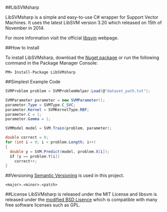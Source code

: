 ##LibSVMsharp

LibSVMsharp is a simple and easy-to-use C# wrapper for Support Vector Machines. 
It uses the latest LibSVM version 3.20 which released on 15th of November in 2014.

For more information visit the official [libsvm](http://www.csie.ntu.edu.tw/~cjlin/libsvm/) webpage.

##How to Install

To install LibSVMsharp, download the [Nuget package](https://www.nuget.org/packages/LibSVMsharp) or run the following command in the Package Manager Console:

`PM> Install-Package LibSVMsharp`

##Simplest Example Code

```C#
SVMProblem problem = SVMProblemHelper.Load(@"dataset_path.txt");

SVMParameter parameter = new SVMParameter();
parameter.Type = SVMType.C_SVC;
parameter.Kernel = SVMKernelType.RBF;
parameter.C = 1;
parameter.Gamma = 1;

SVMModel model = SVM.Train(problem, parameter);

double correct = 0;
for (int i = 0; i < problem.Length; i++)
{
  double y = SVM.Predict(model, problem.X[i]);
  if (y == problem.Y[i])
    correct++;
}
```
##Versioning
[Semantic Versioning](http://semver.org) is used in this project.

`<major>.<minor>.<patch>`

##License
LibSVMsharp is released under the MIT License and libsvm is released under the [modified BSD Lisence](http://www.csie.ntu.edu.tw/~cjlin/libsvm/faq.html#f204) which is compatible with many free software licenses such as GPL.
